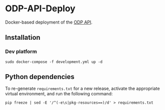 # ODP-API-Deploy

Docker-based deployment of the [ODP API](https://github.com/SAEONData/ODP-API).

## Installation

### Dev platform

    sudo docker-compose -f development.yml up -d

## Python dependencies

To re-generate `requirements.txt` for a new release, activate the appropriate
virtual environment, and run the following command:

    pip freeze | sed -E '/^(-e\s|pkg-resources==)/d' > requirements.txt
